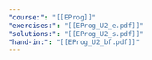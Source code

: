```yaml
---
"course:": "[[EProg]]"
"exercises:": "[[EProg_U2_e.pdf]]"
"solutions:": "[[EProg_U2_s.pdf]]"
"hand-in:": "[[EProg_U2_bf.pdf]]"
---
```

